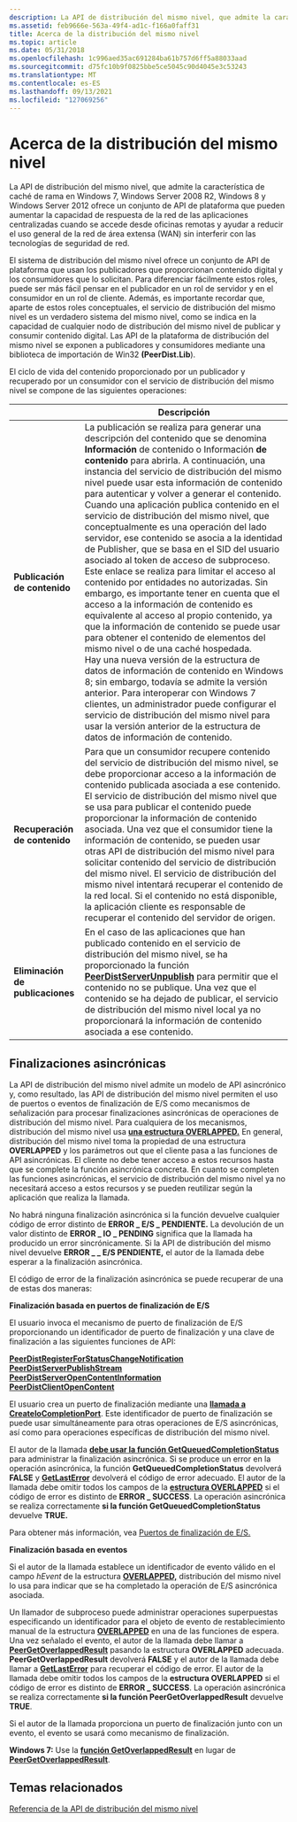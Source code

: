 ```yaml
---
description: La API de distribución del mismo nivel, que admite la característica de caché de rama en Windows 7, Windows Server 2008 R2, Windows 8 y Windows Server 2012 ofrece un conjunto de API de plataforma que pueden aumentar la capacidad de respuesta de la red de las aplicaciones centralizadas cuando se accede desde oficinas remotas y ayudar a reducir el uso general de la red de área extensa (WAN) sin interferir con las tecnologías de seguridad de red.
ms.assetid: feb9666e-563a-49f4-ad1c-f166a0faff31
title: Acerca de la distribución del mismo nivel
ms.topic: article
ms.date: 05/31/2018
ms.openlocfilehash: 1c996aed35ac691284ba61b757d6ff5a88033aad
ms.sourcegitcommit: d75fc10b9f0825bbe5ce5045c90d4045e3c53243
ms.translationtype: MT
ms.contentlocale: es-ES
ms.lasthandoff: 09/13/2021
ms.locfileid: "127069256"
---
```

# <a name="about-peer-distribution"></a>Acerca de la distribución del mismo nivel

La API de distribución del mismo nivel, que admite la característica de caché de rama en Windows 7, Windows Server 2008 R2, Windows 8 y Windows Server 2012 ofrece un conjunto de API de plataforma que pueden aumentar la capacidad de respuesta de la red de las aplicaciones centralizadas cuando se accede desde oficinas remotas y ayudar a reducir el uso general de la red de área extensa (WAN) sin interferir con las tecnologías de seguridad de red.

El sistema de distribución del mismo nivel ofrece un conjunto de API de plataforma que usan los publicadores que proporcionan contenido digital y los consumidores que lo solicitan. Para diferenciar fácilmente estos roles, puede ser más fácil pensar en el publicador en un rol de servidor y en el consumidor en un rol de cliente. Además, es importante recordar que, aparte de estos roles conceptuales, el servicio de distribución del mismo nivel es un verdadero sistema del mismo nivel, como se indica en la capacidad de cualquier nodo de distribución del mismo nivel de publicar y consumir contenido digital. Las API de la plataforma de distribución del mismo nivel se exponen a publicadores y consumidores mediante una biblioteca de importación de Win32 **(PeerDist.Lib**).

El ciclo de vida del contenido proporcionado por un publicador y recuperado por un consumidor con el servicio de distribución del mismo nivel se compone de las siguientes operaciones:



|                         | Descripción                                                                                                                                                                                                                                                                                                                                                                                                                                                                                                                                                                                                                                                                                                                                                                                                                                                                                                                                                                                                                                                                                                                                                            |
|-------------------------|-------------------------------------------------------------------------------------------------------------------------------------------------------------------------------------------------------------------------------------------------------------------------------------------------------------------------------------------------------------------------------------------------------------------------------------------------------------------------------------------------------------------------------------------------------------------------------------------------------------------------------------------------------------------------------------------------------------------------------------------------------------------------------------------------------------------------------------------------------------------------------------------------------------------------------------------------------------------------------------------------------------------------------------------------------------------------------------------------------------------------------------------------------------|
| **Publicación de contenido** | La publicación se realiza para generar una descripción del contenido que se denomina **Información** de contenido o Información **de contenido** para abrirla. A continuación, una instancia del servicio de distribución del mismo nivel puede usar esta información de contenido para autenticar y volver a generar el contenido. Cuando una aplicación publica contenido en el servicio de distribución del mismo nivel, que conceptualmente es una operación del lado servidor, ese contenido se asocia a la identidad de Publisher, que se basa en el SID del usuario asociado al token de acceso de subproceso. Este enlace se realiza para limitar el acceso al contenido por entidades no autorizadas. Sin embargo, es importante tener en cuenta que el acceso a la información de contenido es equivalente al acceso al propio contenido, ya que la información de contenido se puede usar para obtener el contenido de elementos del mismo nivel o de una caché hospedada.<br/> Hay una nueva versión de la estructura de datos de información de contenido en Windows 8; sin embargo, todavía se admite la versión anterior. Para interoperar con Windows 7 clientes, un administrador puede configurar el servicio de distribución del mismo nivel para usar la versión anterior de la estructura de datos de información de contenido.<br/> |
| **Recuperación de contenido**   | Para que un consumidor recupere contenido del servicio de distribución del mismo nivel, se debe proporcionar acceso a la información de contenido publicada asociada a ese contenido. El servicio de distribución del mismo nivel que se usa para publicar el contenido puede proporcionar la información de contenido asociada. Una vez que el consumidor tiene la información de contenido, se pueden usar otras API de distribución del mismo nivel para solicitar contenido del servicio de distribución del mismo nivel. El servicio de distribución del mismo nivel intentará recuperar el contenido de la red local. Si el contenido no está disponible, la aplicación cliente es responsable de recuperar el contenido del servidor de origen.<br/>                                                                                                                                                                                                                                                                                                                                                                                                                                                                                                                       |
| **Eliminación de publicaciones** | En el caso de las aplicaciones que han publicado contenido en el servicio de distribución del mismo nivel, se ha proporcionado la función [**PeerDistServerUnpublish**](/windows/desktop/api/PeerDist/nf-peerdist-peerdistserverunpublish) para permitir que el contenido no se publique. Una vez que el contenido se ha dejado de publicar, el servicio de distribución del mismo nivel local ya no proporcionará la información de contenido asociada a ese contenido.<br/>                                                                                                                                                                                                                                                                                                                                                                                                                                                                                                                                                                                                                                                                                                                                                                                      |



 

## <a name="asynchronous-completions"></a>Finalizaciones asincrónicas

La API de distribución del mismo nivel admite un modelo de API asincrónico y, como resultado, las API de distribución del mismo nivel permiten el uso de puertos o eventos de finalización de E/S como mecanismos de señalización para procesar finalizaciones asincrónicas de operaciones de distribución del mismo nivel. Para cualquiera de los mecanismos, distribución del mismo nivel usa [**una estructura OVERLAPPED.**](/windows/desktop/api/minwinbase/ns-minwinbase-overlapped) En general, distribución del mismo nivel toma la propiedad de una estructura **OVERLAPPED** y los parámetros out que el cliente pasa a las funciones de API asincrónicas. El cliente no debe tener acceso a estos recursos hasta que se complete la función asincrónica concreta. En cuanto se completen las funciones asincrónicas, el servicio de distribución del mismo nivel ya no necesitará acceso a estos recursos y se pueden reutilizar según la aplicación que realiza la llamada.

No habrá ninguna finalización asincrónica si la función devuelve cualquier código de error distinto de **ERROR \_ E/S \_ PENDIENTE.** La devolución de un valor distinto de **ERROR \_ IO \_ PENDING** significa que la llamada ha producido un error sincrónicamente. Si la API de distribución del mismo nivel devuelve **ERROR \_ \_ E/S PENDIENTE,** el autor de la llamada debe esperar a la finalización asincrónica.

El código de error de la finalización asincrónica se puede recuperar de una de estas dos maneras:

**Finalización basada en puertos de finalización de E/S**

El usuario invoca el mecanismo de puerto de finalización de E/S proporcionando un identificador de puerto de finalización y una clave de finalización a las siguientes funciones de API:

<dl>

[**PeerDistRegisterForStatusChangeNotification**](/windows/desktop/api/PeerDist/nf-peerdist-peerdistregisterforstatuschangenotification)  
[**PeerDistServerPublishStream**](/windows/desktop/api/PeerDist/nf-peerdist-peerdistserverpublishstream)  
[**PeerDistServerOpenContentInformation**](/windows/desktop/api/PeerDist/nf-peerdist-peerdistserveropencontentinformation)  
[**PeerDistClientOpenContent**](/windows/desktop/api/PeerDist/nf-peerdist-peerdistclientopencontent)  
</dl>

El usuario crea un puerto de finalización mediante una [**llamada a CreateIoCompletionPort**](/windows/desktop/FileIO/createiocompletionport). Este identificador de puerto de finalización se puede usar simultáneamente para otras operaciones de E/S asincrónicas, así como para operaciones específicas de distribución del mismo nivel.

El autor de la llamada [**debe usar la función GetQueuedCompletionStatus**](/windows/desktop/api/ioapiset/nf-ioapiset-getqueuedcompletionstatus) para administrar la finalización asincrónica. Si se produce un error en la operación asincrónica, la función **GetQueuedCompletionStatus** devolverá **FALSE** y [**GetLastError**](/windows/desktop/api/errhandlingapi/nf-errhandlingapi-getlasterror) devolverá el código de error adecuado. El autor de la llamada debe omitir todos los campos de la [**estructura OVERLAPPED**](/windows/desktop/api/minwinbase/ns-minwinbase-overlapped) si el código de error es distinto de **ERROR \_ SUCCESS**. La operación asincrónica se realiza correctamente **si la función GetQueuedCompletionStatus** devuelve **TRUE.**

Para obtener más información, vea [Puertos de finalización de E/S.](/windows/desktop/FileIO/i-o-completion-ports)

**Finalización basada en eventos**

Si el autor de la llamada establece un identificador de evento válido en el campo *hEvent* de la estructura [**OVERLAPPED,**](/windows/desktop/api/minwinbase/ns-minwinbase-overlapped) distribución del mismo nivel lo usa para indicar que se ha completado la operación de E/S asincrónica asociada.

Un llamador de subproceso puede administrar operaciones superpuestas especificando un identificador para el objeto de evento de restablecimiento manual de la estructura [**OVERLAPPED**](/windows/desktop/api/minwinbase/ns-minwinbase-overlapped) en una de las funciones de espera. Una vez señalado el evento, el autor de la llamada debe llamar a [**PeerGetOverlappedResult**](https://www.bing.com/search?q=**PeerGetOverlappedResult**) pasando la estructura **OVERLAPPED** adecuada. **PeerGetOverlappedResult** devolverá **FALSE** y el autor de la llamada debe llamar a [**GetLastError**](/windows/desktop/api/errhandlingapi/nf-errhandlingapi-getlasterror) para recuperar el código de error. El autor de la llamada debe omitir todos los campos de la **estructura OVERLAPPED** si el código de error es distinto de **ERROR \_ SUCCESS**. La operación asincrónica se realiza correctamente **si la función PeerGetOverlappedResult** devuelve **TRUE**.

Si el autor de la llamada proporciona un puerto de finalización junto con un evento, el evento se usará como mecanismo de finalización.

**Windows 7:** Use la [**función GetOverlappedResult**](/windows/desktop/api/ioapiset/nf-ioapiset-getoverlappedresult) en lugar de [**PeerGetOverlappedResult**](https://www.bing.com/search?q=**PeerGetOverlappedResult**).

## <a name="related-topics"></a>Temas relacionados

<dl> <dt>

[Referencia de la API de distribución del mismo nivel](peer-distribution-api-reference.md)
</dt> </dl>

 

